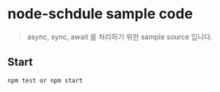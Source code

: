 # node-schdule sample code
> async, sync, await 를 처리하기 위한 sample source 입니다.

## Start
```sh
npm test or npm start
```
